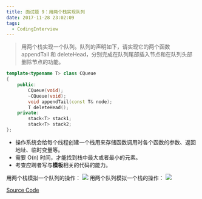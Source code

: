 ```yaml
---
title: 面试题 9：用两个栈实现队列
date: 2017-11-28 23:02:09
tags:
  - CodingInterview
---
```

> 用两个栈实现一个队列。队列的声明如下，请实现它的两个函数 appendTail 和 deleteHead，分别完成在队列尾部插入节点和在队列头部删除节点的功能。

```cpp
template<typename T> class CQueue 
{
    public:
        CQueue(void);
        ~CQueue(void);
        void appendTail(const T& node);
        T deleteHead();
    private:
        stack<T> stack1;
        stack<T> stack2;
};
```
* 操作系统会给每个线程创建一个栈用来存储函数调用时各个函数的参数、返回地址、临时变量等。
* 需要 O(n) 时间，才能找到栈中最大或者最小的元素。
* 考查应聘者写与**模板**相关的代码的能力。

<!--more-->
用两个栈模拟一个队列的操作：
![](https://raw.githubusercontent.com/snlndod/mPOST/master/CodingInterview/09_1.jpeg)
用两个队列模拟一个栈的操作：
![](https://raw.githubusercontent.com/snlndod/mPOST/master/CodingInterview/09_2.jpeg)

[Source Code](https://gist.githubusercontent.com/snlndod/8541b926e44be4fbe2598d844e70c1ad/raw/1cfa29845cbbcff19ea6ea0bee4e3a95fac116d7/09_QueueWithTwoStacks.cpp)
